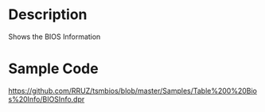 # Description #
Shows the BIOS Information

# Sample Code #
https://github.com/RRUZ/tsmbios/blob/master/Samples/Table%200%20Bios%20Info/BIOSInfo.dpr
